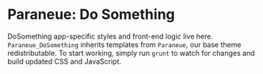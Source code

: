 # Paraneue: Do Something

DoSomething app-specific styles and front-end logic live here. `Paraneue_DoSomething` inherits templates from `Paraneue`, our base theme redistributable. To start working, simply run `grunt` to watch for changes and build updated CSS and JavaScript.
